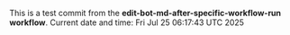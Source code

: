 This is a test commit from the **edit-bot-md-after-specific-workflow-run workflow**.
Current date and time: Fri Jul 25 06:17:43 UTC 2025
